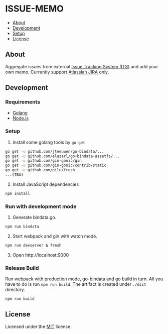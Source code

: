 # ISSUE-MEMO

- [About](#about)
- [Development](#development)
- [Setup](#setup)
- [License](#license)

## About

Aggregate issues from external [Issue Tracking System (ITS)](https://en.wikipedia.org/wiki/Issue_tracking_system) and add your own memo.
Currently support [Atlassian JIRA](https://jira.atlassian.com) only.

## Development

### Requirements 

* [Golang](http://golang.org/)
* [Node.js](https://nodejs.org/)

### Setup

1. Install some golang tools by `go get`

 ```bash
go get -u github.com/jteeuwen/go-bindata/...
go get -u github.com/elazarl/go-bindata-assetfs/...
go get -u github.com/gin-gonic/gin
go get -u github.com/gin-gonic/contrib/static
go get -u github.com/pilu/fresh
...(TBA)
 ```
2. Install JavaScript dependencies

 ```bash
npm install
 ```

### Run with development mode

1. Generate bindata.go.

 ```bash
npm run bindata
 ```

2. Start webpack and gin with watch mode.

 ```bash
npm run devserver & fresh
 ```
 
3. Open http://localhost:9000

### Release Build

Run webpack with production mode, go-bindata and go build in turn. All you have to do is run `npm run build`. The artifact is created under `./dist` directory.

```bash
npm run build
```

## License

Licensed under the [MIT](/LICENSE.txt) license.
